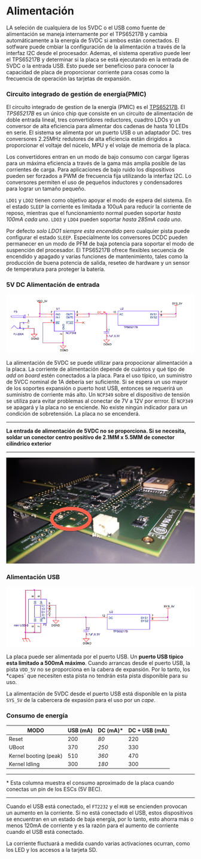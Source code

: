 # Alimentación

LA seleción de cualquiera de los 5VDC o el USB como fuente de alimentación se maneja internamente por el TPS65217B y cambia automáticamente a la energía de 5VDC si ambos están conectados. El sotfware puede cmbiar la configuración de la alimentación a través de la interfaz I2C desde el procesador. Ademas, el sistema operativo puede leer el TPS65217B y determinar si la placa se está ejecutando en la entrada de 5VDC o la entrada USB. Esto puede ser beneficioso para conocer la capacidad de placa de proporcionar corriente para cosas como la frecuencia de operación las tarjetas de expansión.

### Circuito integrado de gestión de energía(PMIC)

El circuito integrado de gestion de la energía (PMIC) es el [TPS65217B](http://www.ti.com/product/tps65217b). El *TPS65217B* es un único chip que consiste en un circuito de alimentación de doble entrada lineal, tres convertidores reductores, cuadtro LDOs y un conversor de alta eficiencia para alimentar dos cadenas de hasta 10 LEDs en serie. El sistema se alimenta por un puerto USB o un adaptador DC. tres conversores 2.25MHz redutores de alta eficiencia están dirigidos a proporcionar el voltaje del núcelo, MPU y el volaje de memoria de la placa.

Los convertidores entran en un modo de bajo consumo con cargar ligeras para un máxima eficiencia a través de la gama más amplia posible de las corrientes de carga. Para aplicaciones de bajo ruido los dispositivos pueden ser forzados a PWM de frecuencia fija utilizando la interfaz I2C. Lo conversores permiten el uso de pequeños inductores y condensadores para lograr un tamaño pequeño.

`LDO1` y `LDO2` tienen como objetivo apoyar el modo de espera del sistema. En el estado `SLEEP` la corriente es limitada a 100uA para reducir la corriente de reposo, mientras que el funcionamiento normal pueden soportar *hasta 100mA cada uno*. `LDO3` y `LDO4` pueden soportar *hasta 285mA cada uno*.

Por defecto *solo LDO1 siempre esta encendido* pero cualquier pista puede configurar el estado `SLEEP`. Especialmente los conversores DCDC pueden permanecer en un modo de PFM de baja potencia para soportar el modo de suspención del procesador. El TPS65217B ofrece flexibles secuencia de encendido y apagado y varias funciones de mantenimiento, tales como la producción de buena potencia de salida, reseteo de hardware y un sensor de temperatura para proteger la batería.

### 5V DC Alimentación de entrada


![5v](../../en/img/hardware/5v.png)

La alimentación de 5VDC se puede utilizar para propocionar alimentación a la placa. La corriente de alimentación depende de cuántos y qué tipo de *add on board* estén conectados a la placa. Para el uso típico, un suministro de 5VCC nominal de 1A debería ser suficiente. Si se espera un uso mayor de los soportes expansión o puerto host USB, entonces se requerirá un suministro de corriente más alto. Un `NCP349` sobre el dispositivo de tensión se utiliza para evitar problemas al conectar de 7V a 12V por errror. El `NCP349` se apagará y la placa no se enciende. No existe ningún indicador para un condición de sobretensión. La placa no se encenderá.

------

**La entrada de alimentación de 5VDC no se proporciona. Si se necesita, soldar un conector centro positivo de 2.1MM x 5.5MM de conector cilíndrico exterior**

------

![5v](../../en/img/hardware/5vconnector.jpg)

### Alimentación USB

![5v](../../en/img/hardware/usbpower.png)

La placa puede ser alimentada por el puerto USB. Un **puerto USB tipico esta limitado a 500mA máximo**. Cuando arrancas desde el puerto USB, la pista `VDD_5V` no se proporciona en la cabera de expansión. Por lo tanto, los *capes` que necesiten esta pista no tendrán esta pista disponible para su uso.

La alimentación de 5VDC desde el puerto USB está disponible en la pista `SYS_5V` de la cabercera de expasión para el uso por un *cape*.

### Consumo de energía

| MODO | USB (mA) | DC (mA)* | DC + USB (mA) |
| -----|-----|----|----------|
| Reset| 200 | *80* | 220 |
| UBoot | 370 | *250* | 330 |
| Kernel booting (peak) | 510 | *360* | 470 |
| Kernel Idling | 300 | *180* | 300 |

---

\* Esta columna muestra el consumo aproximado de la placa cuando conectas un pin de los ESCs (5V BEC).

---

Cuando el USB está conectado, el `FT2232` y el `HUB` se encienden provocan un aumento en la corriente. Si no está conectado el USB, estos dispositivos se encuentran en un estado de baja energía, por lo tanto, esto ahorra más o menos 120mA de corriente y es la razón para el aumento de corriente cuando el USB está conectado.

La corriente fluctuará a medida cuando varias activaciones ocurran, como los LED y los accesos a la tarjeta SD.